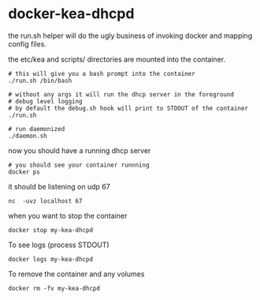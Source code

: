 # docker-kea-dhcpd

the run.sh helper will do the ugly business of invoking docker and mapping
config files.

the etc/kea and scripts/ directories are mounted into the container.


```
# this will give you a bash prompt into the container
./run.sh /bin/bash
```

```
# without any args it will run the dhcp server in the foreground
# debug level logging
# by default the debug.sh hook will print to STDOUT of the container
./run.sh
```


```
# run daemonized
./daemon.sh
```

now you should have a running dhcp server

```
# you should see your container runnning
docker ps
```

it should be listening on udp 67
```
nc  -uvz localhost 67
```

when you want to stop the container

```
docker stop my-kea-dhcpd
```

To see logs (process STDOUT)

```
docker logs my-kea-dhcpd
````

To remove the container and any volumes

```
docker rm -fv my-kea-dhcpd
```
